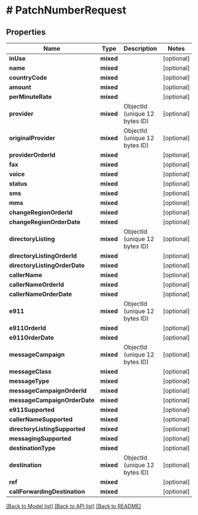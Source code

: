 # # PatchNumberRequest

## Properties

Name | Type | Description | Notes
------------ | ------------- | ------------- | -------------
**inUse** | **mixed** |  | [optional]
**name** | **mixed** |  | [optional]
**countryCode** | **mixed** |  | [optional]
**amount** | **mixed** |  | [optional]
**perMinuteRate** | **mixed** |  | [optional]
**provider** | **mixed** | ObjectId (unique 12 bytes ID) | [optional]
**originalProvider** | **mixed** | ObjectId (unique 12 bytes ID) | [optional]
**providerOrderId** | **mixed** |  | [optional]
**fax** | **mixed** |  | [optional]
**voice** | **mixed** |  | [optional]
**status** | **mixed** |  | [optional]
**sms** | **mixed** |  | [optional]
**mms** | **mixed** |  | [optional]
**changeRegionOrderId** | **mixed** |  | [optional]
**changeRegionOrderDate** | **mixed** |  | [optional]
**directoryListing** | **mixed** | ObjectId (unique 12 bytes ID) | [optional]
**directoryListingOrderId** | **mixed** |  | [optional]
**directoryListingOrderDate** | **mixed** |  | [optional]
**callerName** | **mixed** |  | [optional]
**callerNameOrderId** | **mixed** |  | [optional]
**callerNameOrderDate** | **mixed** |  | [optional]
**e911** | **mixed** | ObjectId (unique 12 bytes ID) | [optional]
**e911OrderId** | **mixed** |  | [optional]
**e911OrderDate** | **mixed** |  | [optional]
**messageCampaign** | **mixed** | ObjectId (unique 12 bytes ID) | [optional]
**messageClass** | **mixed** |  | [optional]
**messageType** | **mixed** |  | [optional]
**messageCampaignOrderId** | **mixed** |  | [optional]
**messageCampaignOrderDate** | **mixed** |  | [optional]
**e911Supported** | **mixed** |  | [optional]
**callerNameSupported** | **mixed** |  | [optional]
**directoryListingSupported** | **mixed** |  | [optional]
**messagingSupported** | **mixed** |  | [optional]
**destinationType** | **mixed** |  | [optional]
**destination** | **mixed** | ObjectId (unique 12 bytes ID) | [optional]
**ref** | **mixed** |  | [optional]
**callForwardingDestination** | **mixed** |  | [optional]

[[Back to Model list]](../../README.md#models) [[Back to API list]](../../README.md#endpoints) [[Back to README]](../../README.md)

